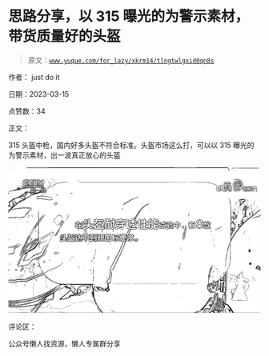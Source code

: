 # 思路分享，以 315 曝光的为警示素材，带货质量好的头盔

> 原文：[`www.yuque.com/for_lazy/xkrm14/tlngtwlgxid0qn8s`](https://www.yuque.com/for_lazy/xkrm14/tlngtwlgxid0qn8s)



作者： just do it



日期：2023-03-15



点赞数：34

<ne-hole id="ud65ac199" data-lake-id="ud65ac199">

正文：



315 头盔中枪，国内好多头盔不符合标准。头盔市场这么打，可以以 315 曝光的为警示素材，出一波真正放心的头盔



![](img/e68faf3e3c452ffd40a02bc5c583fcd9.png)

<ne-hole id="uaf182248" data-lake-id="uaf182248">

评论区：

<ne-hole id="ua6b2238a" data-lake-id="ua6b2238a">

公众号懒人找资源，懒人专属群分享

</ne-hole></ne-hole></ne-hole>